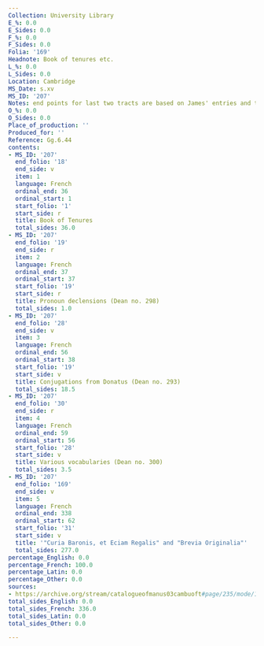 ```yaml
---
Collection: University Library
E_%: 0.0
E_Sides: 0.0
F_%: 0.0
F_Sides: 0.0
Folia: '169'
Headnote: Book of tenures etc.
L_%: 0.0
L_Sides: 0.0
Location: Cambridge
MS_Date: s.xv
MS_ID: '207'
Notes: end points for last two tracts are based on James' entries and therefore approximate
O_%: 0.0
O_Sides: 0.0
Place_of_production: ''
Produced_for: ''
Reference: Gg.6.44
contents:
- MS_ID: '207'
  end_folio: '18'
  end_side: v
  item: 1
  language: French
  ordinal_end: 36
  ordinal_start: 1
  start_folio: '1'
  start_side: r
  title: Book of Tenures
  total_sides: 36.0
- MS_ID: '207'
  end_folio: '19'
  end_side: r
  item: 2
  language: French
  ordinal_end: 37
  ordinal_start: 37
  start_folio: '19'
  start_side: r
  title: Pronoun declensions (Dean no. 298)
  total_sides: 1.0
- MS_ID: '207'
  end_folio: '28'
  end_side: v
  item: 3
  language: French
  ordinal_end: 56
  ordinal_start: 38
  start_folio: '19'
  start_side: v
  title: Conjugations from Donatus (Dean no. 293)
  total_sides: 18.5
- MS_ID: '207'
  end_folio: '30'
  end_side: r
  item: 4
  language: French
  ordinal_end: 59
  ordinal_start: 56
  start_folio: '28'
  start_side: v
  title: Various vocabularies (Dean no. 300)
  total_sides: 3.5
- MS_ID: '207'
  end_folio: '169'
  end_side: v
  item: 5
  language: French
  ordinal_end: 338
  ordinal_start: 62
  start_folio: '31'
  start_side: v
  title: '"Curia Baronis, et Eciam Regalis" and "Brevia Originalia"'
  total_sides: 277.0
percentage_English: 0.0
percentage_French: 100.0
percentage_Latin: 0.0
percentage_Other: 0.0
sources:
- https://archive.org/stream/catalogueofmanus03cambuoft#page/235/mode/1up
total_sides_English: 0.0
total_sides_French: 336.0
total_sides_Latin: 0.0
total_sides_Other: 0.0

---
```

